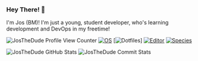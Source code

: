 ### Hey There! 👋

I'm Jos (BM)! I'm just a young, student developer, who's learning development and DevOps in my freetime!

<img src="https://komarev.com/ghpvc/?username=JosTheDude" alt="JosTheDude Profile View Counter">  [![OS](https://img.shields.io/badge/OS-Windows-informational?style=flat-square&logo=windows&logoColor=blue)](https://en.wikipedia.org/wiki/Windows) [![Dotfiles](https://img.shields.io/badge/Setup-Dotfiles-blue?style=flat-square&logo=when-i-work&logoColor=white)] [![Editor](https://img.shields.io/badge/Editor-VSCode-blue?style=flat-square&logo=visual-studio-code&logoColor=white)](https://code.visualstudio.com/) [![Species](https://img.shields.io/badge/Species-Homo_Sapiens-success?style=flat-square&logo=mailchimp&logoColor=white)](https://en.wikipedia.org/wiki/Homo_sapiens)

<img src="https://github-readme-stats.vercel.app/api?username=JosTheDude&show_icons=true&theme=gotham" alt="JosTheDude GitHub Stats">

<img src="https://img.shields.io/github/last-commit/JosTheDude/JosTheDude" alt="JosTheDude Commit Stats">

<!--
**JosTheDude/JosTheDude** is a ✨ _special_ ✨ repository because its `README.md` (this file) appears on your GitHub profile.

Here are some ideas to get you started:

- 🔭 I’m currently working on ...
- 🌱 I’m currently learning ...
- 👯 I’m looking to collaborate on ...
- 🤔 I’m looking for help with ...
- 💬 Ask me about ...
- 📫 How to reach me: ...
- 😄 Pronouns: ...
- ⚡ Fun fact: ...
-->
